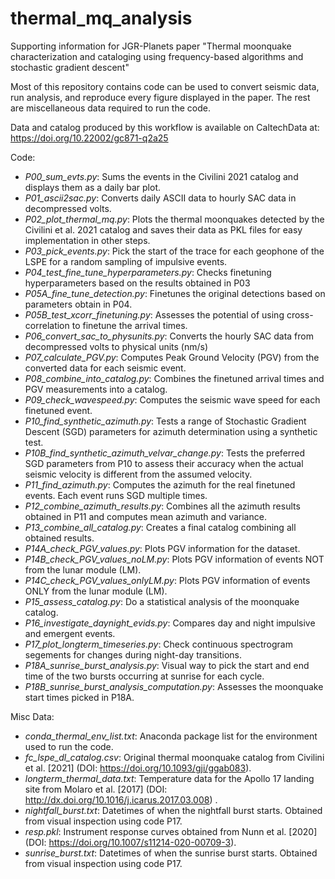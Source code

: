 # thermal_mq_analysis
Supporting information for JGR-Planets paper "Thermal moonquake characterization and cataloging using frequency-based algorithms and stochastic gradient descent"

Most of this repository contains code can be used to convert seismic data, run analysis, and reproduce every figure displayed in the paper. The rest are miscellaneous data required to run the code. 

Data and catalog produced by this workflow is available on CaltechData at:
https://doi.org/10.22002/gc871-q2a25

Code:
- *P00_sum_evts.py*: Sums the events in the Civilini 2021 catalog and displays them as a daily bar plot. 
- *P01_ascii2sac.py*: Converts daily ASCII data to hourly SAC data in decompressed volts. 
- *P02_plot_thermal_mq.py*: Plots the thermal moonquakes detected by the Civilini et al. 2021 catalog and saves their data as PKL files for easy implementation in other steps.
- *P03_pick_events.py*: Pick the start of the trace for each geophone of the LSPE for a random sampling of impulsive events.
- *P04_test_fine_tune_hyperparameters.py*: Checks finetuning hyperparameters based on the results obtained in P03
- *P05A_fine_tune_detection.py*: Finetunes the original detections based on parameters obtain in P04. 
- *P05B_test_xcorr_finetuning.py*: Assesses the potential of using cross-correlation to finetune the arrival times.  
- *P06_convert_sac_to_physunits.py*: Converts the hourly SAC data from decompressed volts to physical units (nm/s)
- *P07_calculate_PGV.py*: Computes Peak Ground Velocity (PGV) from the converted data for each seismic event. 
- *P08_combine_into_catalog.py*: Combines the finetuned arrival times and PGV measurements into a catalog. 
- *P09_check_wavespeed.py*: Computes the seismic wave speed for each finetuned event. 
- *P10_find_synthetic_azimuth.py*: Tests a range of Stochastic Gradient Descent (SGD) parameters for azimuth determination using a synthetic test. 
- *P10B_find_synthetic_azimuth_velvar_change.py*: Tests the preferred SGD parameters from P10 to assess their accuracy when the actual seismic velocity is different from the assumed velocity. 
- *P11_find_azimuth.py*: Computes the azimuth for the real finetuned events. Each event runs SGD multiple times. 
- *P12_combine_azimuth_results.py*: Combines all the azimuth results obtained in P11 and computes mean azimuth and variance. 
- *P13_combine_all_catalog.py*: Creates a final catalog combining all obtained results. 
- *P14A_check_PGV_values.py*: Plots PGV information for the dataset.
- *P14B_check_PGV_values_noLM.py*: Plots PGV information of events NOT from the lunar module (LM).
- *P14C_check_PGV_values_onlyLM.py*: Plots PGV information of events ONLY from the lunar module (LM).
- *P15_assess_catalog.py*: Do a statistical analysis of the moonquake catalog.
- *P16_investigate_daynight_evids.py*: Compares day and night impulsive and emergent events.
- *P17_plot_longterm_timeseries.py*: Check continuous spectrogram segements for changes during night-day transitions.
- *P18A_sunrise_burst_analysis.py*: Visual way to pick the start and end time of the two bursts occurring at sunrise for each cycle.
- *P18B_sunrise_burst_analysis_computation.py*: Assesses the moonquake start times picked in P18A.

Misc Data:
- *conda_thermal_env_list.txt*: Anaconda package list for the environment used to run the code. 
- *fc_lspe_dl_catalog.csv*: Original thermal moonquake catalog from Civilini et al. [2021] (DOI: https://doi.org/10.1093/gji/ggab083).
- *longterm_thermal_data.txt*: Temperature data for the Apollo 17 landing site from Molaro et al. [2017] (DOI: http://dx.doi.org/10.1016/j.icarus.2017.03.008) .
- *nightfall_burst.txt*: Datetimes of when the nightfall burst starts. Obtained from visual inspection using code P17.
- *resp.pkl*: Instrument response curves obtained from Nunn et al. [2020] (DOI: https://doi.org/10.1007/s11214-020-00709-3).
- *sunrise_burst.txt*: Datetimes of when the sunrise burst starts. Obtained from visual inspection using code P17.
